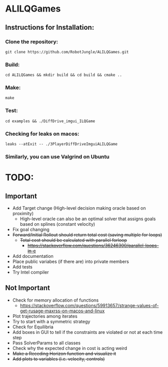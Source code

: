 # ALILQGames

## Instructions for Installation:

### Clone the repository:

```git clone https://github.com/RobotJungle/ALILQGames.git ```

### Build:

```cd ALILQGames && mkdir build && cd build && cmake .. ```

### Make:

```make ```

### Test:

```cd examples && ./DiffDrive_imgui_ILQGame```

### Checking for leaks on macos:
```leaks --atExit -- ./3PlayerDiffDriveImguiALILQGame```

### Similarly, you can use Valgrind on Ubuntu 

# TODO:

## Important

- Add Target change (High-level decision making oracle based on proximity)
  - High-level oracle can also be an optimal solver that assigns goals based on splines (constant velocity)
- Fix goal changing 
- ~~Forward/Initial Rollout should return total cost (saving multiple for loops)~~
  - ~~Total cost should be calculated with parallel forloop~~
    - ~~https://stackoverflow.com/questions/36246300/parallel-loops-in-c~~
- Add documentation
- Place public variabes (if there are) into private members
- Add tests
- Try Intel compiler


## Not Important
- Check for memory allocation of functions 
  - https://stackoverflow.com/questions/59913657/strange-values-of-get-rusage-maxrss-on-macos-and-linux
- Plot trajectories among iterates 
- Try to start with a symmetric strategy
- Check for Equilibria
- Add boxes in GUI to tell if the constraints are violated or not at each time step
- Pass SolverParams to all classes
- Check why the expected change in cost is acting weird
- ~~Make a Receding Horizon function and visualize it~~
- ~~Add plots to variables (i.e. velocity, controls)~~
